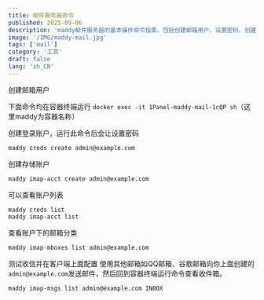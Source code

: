 ```yaml
---
title: 邮件服务器命令
published: 2025-09-06
description: 'maddy邮件服务器的基本操作命令指南，包括创建邮箱用户、设置密码、创建存储账户、查看账户列表、管理邮箱分类以及测试邮件接收等容器环境下的常用操作。'
image: '/IMG/maddy-mail.jpg'
tags: ['mail']
category: '工具'
draft: false 
lang: 'zh_CN'
---
```


创建邮箱用户

下面命令均在容器终端运行 `docker exec -it 1Panel-maddy-mail-1cQP sh`（这里maddy为容器名称）


创建登录账户，运行此命令后会让设置密码

```sh frame="none"
maddy creds create admin@example.com
```

创建存储账户

```sh frame="none"
maddy imap-acct create admin@example.com
```
可以查看账户列表

```sh frame="none"
maddy creds list
maddy imap-acct list
```
查看账户下的邮箱分类
```sh frame="none"
maddy imap-mboxes list admin@example.com
```
测试收信并在客户端上面配置
使用其他邮箱如QQ邮箱、谷歌邮箱向你上面创建的`admin@example.com`发送邮件，然后回到容器终端运行命令查看收件箱。
```sh frame="none"
maddy imap-msgs list admin@example.com INBOX
```